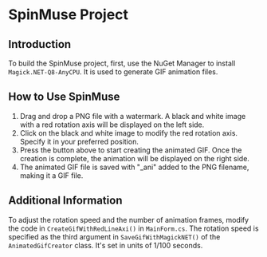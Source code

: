 # SpinMuse Project

## Introduction
To build the SpinMuse project, first, use the NuGet Manager to install `Magick.NET-Q8-AnyCPU`. It is used to generate GIF animation files.

## How to Use SpinMuse
1. Drag and drop a PNG file with a watermark. A black and white image with a red rotation axis will be displayed on the left side.
2. Click on the black and white image to modify the red rotation axis. Specify it in your preferred position.
3. Press the button above to start creating the animated GIF. Once the creation is complete, the animation will be displayed on the right side.
4. The animated GIF file is saved with "_ani" added to the PNG filename, making it a GIF file.

## Additional Information
To adjust the rotation speed and the number of animation frames, modify the code in `CreateGifWithRedLineAxi()` in `MainForm.cs`. The rotation speed is specified as the third argument in `SaveGifWithMagickNET()` of the `AnimatedGifCreator` class. It's set in units of 1/100 seconds.
